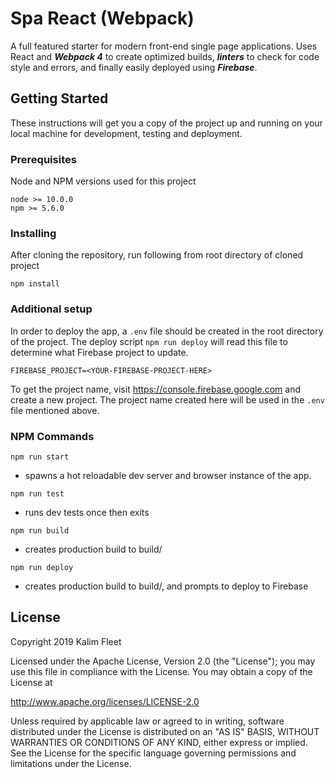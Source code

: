 # Spa React (Webpack)

A full featured starter for modern front-end single page applications. Uses React and ***Webpack 4*** to create optimized builds, ***linters*** to check for code style and errors, and finally easily deployed using ***Firebase***.

## Getting Started

These instructions will get you a copy of the project up and running on your local machine for development, testing and deployment.

### Prerequisites

Node and NPM versions used for this project

```
node >= 10.0.0
npm >= 5.6.0
```

### Installing

After cloning the repository, run following from root directory of cloned project

```
npm install
```

### Additional setup

In order to deploy the app, a ```.env``` file should be created in the root directory of the project. The deploy script ```npm run deploy``` will read this file to determine what Firebase project to update.

```
FIREBASE_PROJECT=<YOUR-FIREBASE-PROJECT-HERE>
```

To get the project name, visit https://console.firebase.google.com and create a new project. The project name created here will be used in the ```.env``` file mentioned above.

### NPM Commands


```npm run start```
- spawns a hot reloadable dev server and browser instance of the app.

```npm run test```
- runs dev tests once then exits

```npm run build```
- creates production build to build/

```npm run deploy```
- creates production build to build/, and prompts to deploy to Firebase

## License

Copyright 2019 Kalim Fleet

Licensed under the Apache License, Version 2.0 (the "License"); you may use this file  in compliance with the License. You may obtain a copy of the License at

http://www.apache.org/licenses/LICENSE-2.0

Unless required by applicable law or agreed to in writing, software distributed under the License is distributed on an "AS IS" BASIS, WITHOUT WARRANTIES OR CONDITIONS OF ANY KIND, either express or implied. See the License for the specific language governing permissions and limitations under the License.
